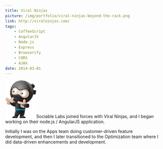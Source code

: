 ```yaml
---
title: Viral Ninjas
picture: /img/portfolio/viral-ninjas-beyond-the-rack.png
link: http://viralninjas.com/
tags:
    - CoffeeScript
    - AngularJS
    - Node.js
    - Express
    - Browserify
    - CORS
    - AJAX
date: 2014-03-01
---
```


<img src="/img/portfolio/viral-ninja.png" class="right">Sociable Labs joined forces with Viral Ninjas, and I began working on their node.js / AngularJS application. 

Initially I was on the Apps team doing customer-driven feature development, and then I later transitioned to the Optimization team where I did data-driven enhancements and development.
